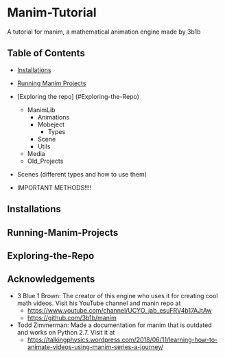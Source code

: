 # Manim-Tutorial
A tutorial for manim, a mathematical animation engine made by 3b1b
## Table of Contents
* [Installations](#Installations)
* [Running Manim Projects](#Running-Manim-Projects)
* [Exploring the repo] (#Exploring-the-Repo)
  * ManimLib
    * Animations
    * Mobeject
      * Types
    * Scene
    * Utils
  * Media
  * Old_Projects
* Scenes (different types and how to use them)
 
* IMPORTANT METHODS!!!!
## Installations

## Running-Manim-Projects

## Exploring-the-Repo


## Acknowledgements
* 3 Blue 1 Brown: The creator of this engine who uses it for creating cool math videos. Visit his YouTube channel and manin repo at 
  * https://www.youtube.com/channel/UCYO_jab_esuFRV4b17AJtAw
  * https://github.com/3b1b/manim
* Todd Zimmerman: Made a documentation for manim that is outdated and works on Python 2.7. Visit it at
  * https://talkingphysics.wordpress.com/2018/06/11/learning-how-to-animate-videos-using-manim-series-a-journey/
